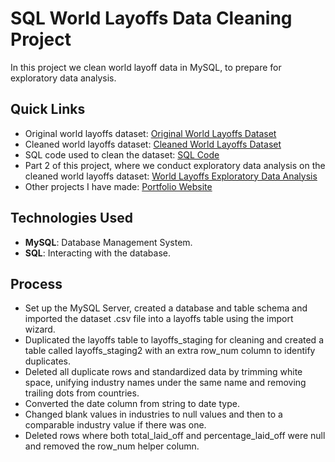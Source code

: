 # SQL World Layoffs Data Cleaning Project
In this project we clean world layoff data in MySQL, to prepare for exploratory data analysis. 

## Quick Links
- Original world layoffs dataset: [Original World Layoffs Dataset](world_layoffs_dataset.csv)
- Cleaned world layoffs dataset: [Cleaned World Layoffs Dataset](clean_world_layoffs_dataset.csv)
- SQL code used to clean the dataset: [SQL Code](world_layoffs_data_cleaning_project.sql)
- Part 2 of this project, where we conduct exploratory data analysis on the cleaned world layoffs dataset: [World Layoffs Exploratory Data Analysis](https://github.com/LucasHoffSchmidt/SQL_World_Layoffs_Data_Exploration_Project)
- Other projects I have made: [Portfolio Website](https://lucashoffschmidt.github.io/)

## Technologies Used
- **MySQL**: Database Management System.
- **SQL**: Interacting with the database.

## Process
- Set up the MySQL Server, created a database and table schema and imported the dataset .csv file into a layoffs table using the import wizard.
- Duplicated the layoffs table to layoffs_staging for cleaning and created a table called layoffs_staging2 with an extra row_num column to identify duplicates.
- Deleted all duplicate rows and standardized data by trimming white space, unifying industry names under the same name and removing trailing dots from countries.
- Converted the date column from string to date type.
- Changed blank values in industries to null values and then to a comparable industry value if there was one.
- Deleted rows where both total_laid_off and percentage_laid_off were null and removed the row_num helper column.  
